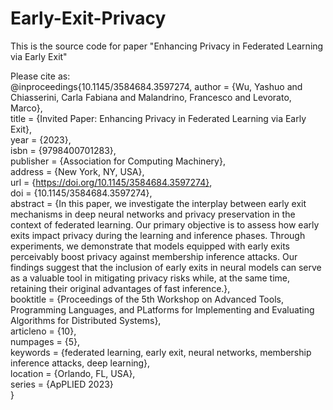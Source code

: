 # Early-Exit-Privacy
This is the source code for paper "Enhancing Privacy in Federated Learning via Early Exit"

Please cite as:  
@inproceedings{10.1145/3584684.3597274,
author = {Wu, Yashuo and Chiasserini, Carla Fabiana and Malandrino, Francesco and Levorato, Marco},  
title = {Invited Paper: Enhancing Privacy in Federated Learning via Early Exit},  
year = {2023},  
isbn = {9798400701283},  
publisher = {Association for Computing Machinery},  
address = {New York, NY, USA},  
url = {https://doi.org/10.1145/3584684.3597274},  
doi = {10.1145/3584684.3597274},  
abstract = {In this paper, we investigate the interplay between early exit mechanisms in deep neural networks and privacy preservation in the context of federated learning. Our primary objective is to assess how early exits impact privacy during the learning and inference phases. Through experiments, we demonstrate that models equipped with early exits perceivably boost privacy against membership inference attacks. Our findings suggest that the inclusion of early exits in neural models can serve as a valuable tool in mitigating privacy risks while, at the same time, retaining their original advantages of fast inference.},  
booktitle = {Proceedings of the 5th Workshop on Advanced Tools, Programming Languages, and PLatforms for Implementing and Evaluating Algorithms for Distributed Systems},  
articleno = {10},  
numpages = {5},  
keywords = {federated learning, early exit, neural networks, membership inference attacks, deep learning},  
location = {Orlando, FL, USA},  
series = {ApPLIED 2023}  
}

